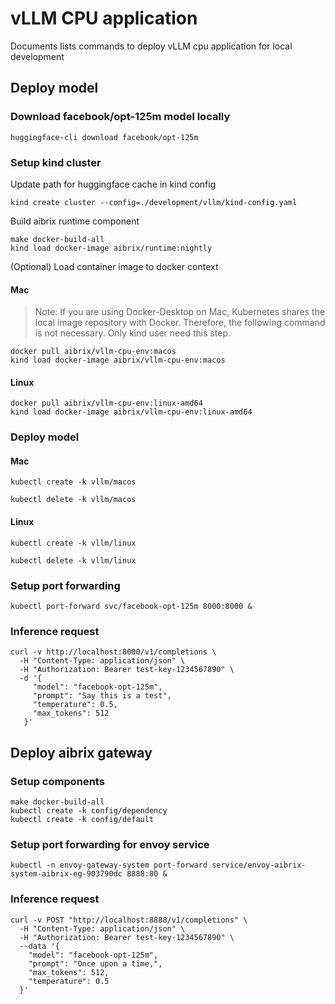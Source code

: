 # vLLM CPU application

Documents lists commands to deploy vLLM cpu application for local development

## Deploy model
### Download facebook/opt-125m model locally
```shell
huggingface-cli download facebook/opt-125m
```

### Setup kind cluster
Update path for huggingface cache in kind config
```shell
kind create cluster --config=./development/vllm/kind-config.yaml
```
Build aibrix runtime component
```shell
make docker-build-all
kind load docker-image aibrix/runtime:nightly
```

(Optional) Load container image to docker context
#### Mac
> Note: If you are using Docker-Desktop on Mac, Kubernetes shares the local image repository with Docker.
> Therefore, the following command is not necessary. Only kind user need this step.
```shell
docker pull aibrix/vllm-cpu-env:macos
kind load docker-image aibrix/vllm-cpu-env:macos
```

#### Linux
```shell
docker pull aibrix/vllm-cpu-env:linux-amd64
kind load docker-image aibrix/vllm-cpu-env:linux-amd64
```

### Deploy model

#### Mac
```shell
kubectl create -k vllm/macos

kubectl delete -k vllm/macos
```

#### Linux
```shell
kubectl create -k vllm/linux

kubectl delete -k vllm/linux
```

### Setup port forwarding

```shell
kubectl port-forward svc/facebook-opt-125m 8000:8000 &
```

### Inference request
```shell
curl -v http://localhost:8000/v1/completions \
  -H "Content-Type: application/json" \
  -H "Authorization: Bearer test-key-1234567890" \
  -d '{
     "model": "facebook-opt-125m",
     "prompt": "Say this is a test",
     "temperature": 0.5,
     "max_tokens": 512
   }'
```


## Deploy aibrix gateway
### Setup components
```shell
make docker-build-all
kubectl create -k config/dependency
kubectl create -k config/default
```

### Setup port forwarding for envoy service
```shell
kubectl -n envoy-gateway-system port-forward service/envoy-aibrix-system-aibrix-eg-903790dc 8888:80 &
```

### Inference request
```shell
curl -v POST "http://localhost:8888/v1/completions" \
  -H "Content-Type: application/json" \
  -H "Authorization: Bearer test-key-1234567890" \
  --data '{
    "model": "facebook-opt-125m",
    "prompt": "Once upon a time,",
    "max_tokens": 512,
    "temperature": 0.5
  }'
```